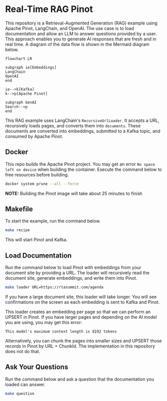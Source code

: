 # Real-Time RAG Pinot

This repository is a Retrieval-Augmented Generation (RAG) example using Apache Pinot,  LangChain, and OpenAI. The use case is to load documentation and allow an LLM to answer questions provided by a user. This approach enables you to generate AI responses that are fresh and in real time. A diagram of the data flow is shown in the Mermaid diagram below.

```mermaid
flowchart LR

subgraph ie[Embeddings]
LangChain
OpenAI
end

ie-->k[Kafka]
k-->p[Apache Pinot]

subgraph GenAI
Search-->p
end

```

This RAG example uses LangChain's `RecursiveUrlLoader`. It accepts a URL, recursively loads pages, and converts them into `documents`. These documents are converted into embeddings, submitted to a Kafka topic, and consumed by Apache Pinot.

## Docker

This repo builds the Apache Pinot project. You may get an error `No space left on device` when building the container. Execute the command below to free resources before building.

```bash
docker system prune --all --force
```

**NOTE:** Building the Pinot image will take about 25 minutes to finish

## Makefile

To start the example, run the command below.

```bash
make recipe
```

This will start Pinot and Kafka.

## Load Documentation

Run the command below to load Pinot with embeddings from your document site by providing a URL. The loader will recursively read the document site, generate embeddings, and write them into Pinot.

```bash
make loader URL=https://rtasummit.com/agenda
```

If you have a large document site, this loader will take longer. You will see confirmations on the screen as each embedding is sent to Kafka and Pinot.

This loader creates an embedding per page so that we can perform an UPSERT in Pinot. If you have larger pages and depending on the AI model you are using, you may get this error:

```
This model's maximum context length is 8192 tokens
```

Alternatively, you can chunk the pages into smaller sizes and UPSERT those records in Pinot by URL + ChunkId. The implementation in this repository does not do that.

## Ask Your Questions

Run the command below and ask a question that the documentation you loaded can answer.

```bash
make question
```
